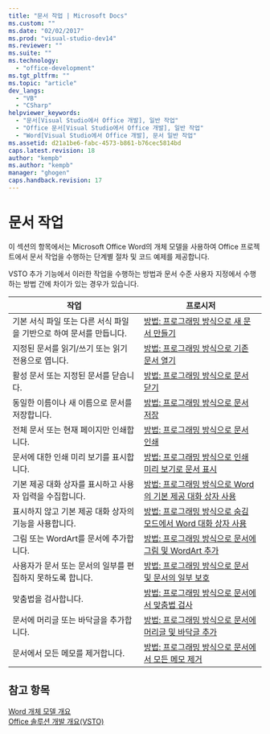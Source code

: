 ```yaml
---
title: "문서 작업 | Microsoft Docs"
ms.custom: ""
ms.date: "02/02/2017"
ms.prod: "visual-studio-dev14"
ms.reviewer: ""
ms.suite: ""
ms.technology: 
  - "office-development"
ms.tgt_pltfrm: ""
ms.topic: "article"
dev_langs: 
  - "VB"
  - "CSharp"
helpviewer_keywords: 
  - "문서[Visual Studio에서 Office 개발], 일반 작업"
  - "Office 문서[Visual Studio에서 Office 개발], 일반 작업"
  - "Word[Visual Studio에서 Office 개발], 문서 일반 작업"
ms.assetid: d21a1be6-fabc-4573-b861-b76cec5814bd
caps.latest.revision: 18
author: "kempb"
ms.author: "kempb"
manager: "ghogen"
caps.handback.revision: 17
---
```

# 문서 작업
  이 섹션의 항목에서는 Microsoft Office Word의 개체 모델을 사용하여 Office 프로젝트에서 문서 작업을 수행하는 단계별 절차 및 코드 예제를 제공합니다.  
  
 VSTO 추가 기능에서 이러한 작업을 수행하는 방법과 문서 수준 사용자 지정에서 수행하는 방법 간에 차이가 있는 경우가 있습니다.  
  
|작업|프로시저|  
|--------|----------|  
|기본 서식 파일 또는 다른 서식 파일을 기반으로 하여 문서를 만듭니다.|[방법: 프로그래밍 방식으로 새 문서 만들기](../vsto/how-to-programmatically-create-new-documents.md)|  
|지정된 문서를 읽기\/쓰기 또는 읽기 전용으로 엽니다.|[방법: 프로그래밍 방식으로 기존 문서 열기](../vsto/how-to-programmatically-open-existing-documents.md)|  
|활성 문서 또는 지정된 문서를 닫습니다.|[방법: 프로그래밍 방식으로 문서 닫기](../vsto/how-to-programmatically-close-documents.md)|  
|동일한 이름이나 새 이름으로 문서를 저장합니다.|[방법: 프로그래밍 방식으로 문서 저장](../vsto/how-to-programmatically-save-documents.md)|  
|전체 문서 또는 현재 페이지만 인쇄합니다.|[방법: 프로그래밍 방식으로 문서 인쇄](../vsto/how-to-programmatically-print-documents.md)|  
|문서에 대한 인쇄 미리 보기를 표시합니다.|[방법: 프로그래밍 방식으로 인쇄 미리 보기로 문서 표시](../vsto/how-to-programmatically-display-documents-in-print-preview.md)|  
|기본 제공 대화 상자를 표시하고 사용자 입력을 수집합니다.|[방법: 프로그래밍 방식으로 Word의 기본 제공 대화 상자 사용](../vsto/how-to-programmatically-use-built-in-dialog-boxes-in-word.md)|  
|표시하지 않고 기본 제공 대화 상자의 기능을 사용합니다.|[방법: 프로그래밍 방식으로 숨김 모드에서 Word 대화 상자 사용](../vsto/how-to-programmatically-use-word-dialog-boxes-in-hidden-mode.md)|  
|그림 또는 WordArt를 문서에 추가합니다.|[방법: 프로그래밍 방식으로 문서에 그림 및 WordArt 추가](../vsto/how-to-programmatically-add-pictures-and-word-art-to-documents.md)|  
|사용자가 문서 또는 문서의 일부를 편집하지 못하도록 합니다.|[방법: 프로그래밍 방식으로 문서 및 문서의 일부 보호](../vsto/how-to-programmatically-protect-documents-and-parts-of-documents.md)|  
|맞춤법을 검사합니다.|[방법: 프로그래밍 방식으로 문서에서 맞춤법 검사](../vsto/how-to-programmatically-check-spelling-in-documents.md)|  
|문서에 머리글 또는 바닥글을 추가합니다.|[방법: 프로그래밍 방식으로 문서에 머리글 및 바닥글 추가](../vsto/how-to-programmatically-add-headers-and-footers-to-documents.md)|  
|문서에서 모든 메모를 제거합니다.|[방법: 프로그래밍 방식으로 문서에서 모든 메모 제거](../vsto/how-to-programmatically-remove-all-comments-from-documents.md)|  
  
## 참고 항목  
 [Word 개체 모델 개요](../vsto/word-object-model-overview.md)   
 [Office 솔루션 개발 개요&#40;VSTO&#41;](../vsto/office-solutions-development-overview-vsto.md)  
  
  